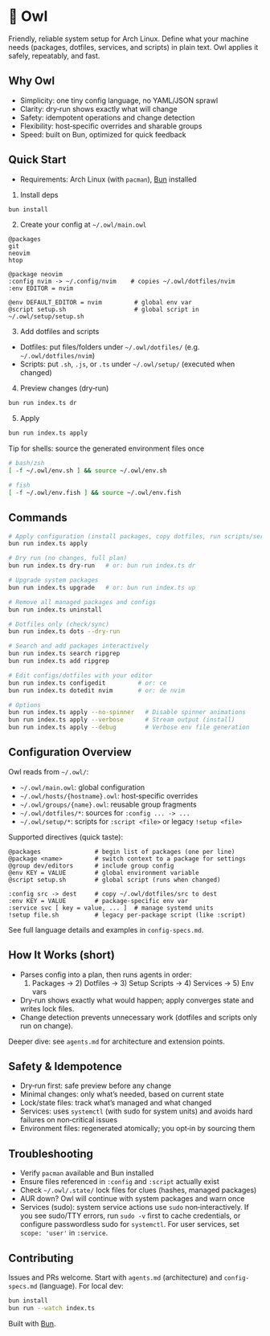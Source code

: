 # 🦉 Owl

Friendly, reliable system setup for Arch Linux. Define what your machine needs (packages, dotfiles, services, and scripts) in plain text. Owl applies it safely, repeatably, and fast.

## Why Owl

- Simplicity: one tiny config language, no YAML/JSON sprawl
- Clarity: dry‑run shows exactly what will change
- Safety: idempotent operations and change detection
- Flexibility: host‑specific overrides and sharable groups
- Speed: built on Bun, optimized for quick feedback

## Quick Start

- Requirements: Arch Linux (with `pacman`), [Bun](https://bun.sh) installed

1) Install deps
```bash
bun install
```

2) Create your config at `~/.owl/main.owl`
```text
@packages
git
neovim
htop

@package neovim
:config nvim -> ~/.config/nvim    # copies ~/.owl/dotfiles/nvim
:env EDITOR = nvim

@env DEFAULT_EDITOR = nvim         # global env var
@script setup.sh                   # global script in ~/.owl/setup/setup.sh
```

3) Add dotfiles and scripts
- Dotfiles: put files/folders under `~/.owl/dotfiles/` (e.g. `~/.owl/dotfiles/nvim`)
- Scripts: put `.sh`, `.js`, or `.ts` under `~/.owl/setup/` (executed when changed)

4) Preview changes (dry‑run)
```bash
bun run index.ts dr
```

5) Apply
```bash
bun run index.ts apply
```

Tip for shells: source the generated environment files once
```bash
# bash/zsh
[ -f ~/.owl/env.sh ] && source ~/.owl/env.sh

# fish
[ -f ~/.owl/env.fish ] && source ~/.owl/env.fish
```

## Commands

```bash
# Apply configuration (install packages, copy dotfiles, run scripts/services)
bun run index.ts apply

# Dry run (no changes, full plan)
bun run index.ts dry-run   # or: bun run index.ts dr

# Upgrade system packages
bun run index.ts upgrade   # or: bun run index.ts up

# Remove all managed packages and configs
bun run index.ts uninstall

# Dotfiles only (check/sync)
bun run index.ts dots --dry-run

# Search and add packages interactively
bun run index.ts search ripgrep
bun run index.ts add ripgrep

# Edit configs/dotfiles with your editor
bun run index.ts configedit         # or: ce
bun run index.ts dotedit nvim       # or: de nvim

# Options
bun run index.ts apply --no-spinner   # Disable spinner animations
bun run index.ts apply --verbose      # Stream output (install)
bun run index.ts apply --debug        # Verbose env file generation
```

## Configuration Overview

Owl reads from `~/.owl/`:

- `~/.owl/main.owl`: global configuration
- `~/.owl/hosts/{hostname}.owl`: host‑specific overrides
- `~/.owl/groups/{name}.owl`: reusable group fragments
- `~/.owl/dotfiles/*`: sources for `:config ... -> ...`
- `~/.owl/setup/*`: scripts for `:script <file>` or legacy `!setup <file>`

Supported directives (quick taste):

```text
@packages               # begin list of packages (one per line)
@package <name>         # switch context to a package for settings
@group dev/editors      # include group config
@env KEY = VALUE        # global environment variable
@script setup.sh        # global script (runs when changed)

:config src -> dest     # copy ~/.owl/dotfiles/src to dest
:env KEY = VALUE        # package-specific env var
:service svc [ key = value, ... ]  # manage systemd units
!setup file.sh          # legacy per-package script (like :script)
```

See full language details and examples in `config-specs.md`.

## How It Works (short)

- Parses config into a plan, then runs agents in order:
  1) Packages → 2) Dotfiles → 3) Setup Scripts → 4) Services → 5) Env vars
- Dry‑run shows exactly what would happen; apply converges state and writes lock files.
- Change detection prevents unnecessary work (dotfiles and scripts only run on change).

Deeper dive: see `agents.md` for architecture and extension points.

## Safety & Idempotence

- Dry‑run first: safe preview before any change
- Minimal changes: only what’s needed, based on current state
- Lock/state files: track what’s managed and what changed
- Services: uses `systemctl` (with sudo for system units) and avoids hard failures on non‑critical issues
- Environment files: regenerated atomically; you opt‑in by sourcing them

## Troubleshooting

- Verify `pacman` available and Bun installed
- Ensure files referenced in `:config` and `:script` actually exist
- Check `~/.owl/.state/` lock files for clues (hashes, managed packages)
- AUR down? Owl will continue with system packages and warn once
- Services (sudo): system service actions use `sudo` non‑interactively. If you see sudo/TTY errors, run `sudo -v` first to cache credentials, or configure passwordless sudo for `systemctl`. For user services, set `scope: 'user'` in `:service`.

## Contributing

Issues and PRs welcome. Start with `agents.md` (architecture) and `config-specs.md` (language). For local dev:

```bash
bun install
bun run --watch index.ts
```

Built with [Bun](https://bun.com).
